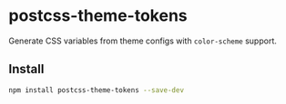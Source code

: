 # postcss-theme-tokens

Generate CSS variables from theme configs with `color-scheme` support.

## Install
```bash
npm install postcss-theme-tokens --save-dev
